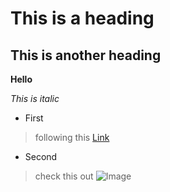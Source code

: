 # This is a heading
## This is another heading


**Hello**


*This is italic*

* First 

> following this [Link](https://piazza.com/class_profile/get_resource/l4hn5gwv6b163w/l4zxsililgt53u)

* Second

> check this out      ![Image](https://post.medicalnewstoday.com/wp-content/uploads/sites/3/2020/02/322868_1100-800x825.jpg)
